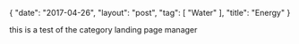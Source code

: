 {
   "date": "2017-04-26",
   "layout": "post",
   "tag": [
      "Water"
   ],
   "title": "Energy"
}

this is a test of the category landing page manager